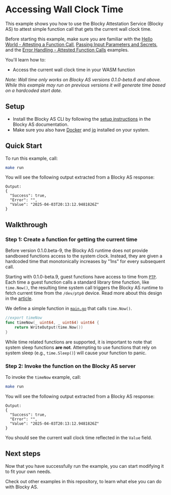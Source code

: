 # Accessing Wall Clock Time

This example shows you how to use the Blocky Attestation Service (Blocky AS) to
attest simple function call that gets the current wall clock time.

Before starting this example, make sure you are familiar with the
[Hello World - Attesting a Function Call](../hello_world_attest_fn_call/README.md),
[Passing Input Parameters and Secrets](../params_and_secrets/README.md),
and the
[Error Handling - Attested Function Calls](../error_handling_attest_fn_call/README.md)
examples.

You'll learn how to:

- Access the current wall clock time in your WASM function

*Note: Wall time only works on Blocky AS versions 0.1.0-beta.6 and above.
While this example may run on previous versions it will generate time based
on a hardcoded start date.*

## Setup

- Install the Blocky AS CLI by following the
  [setup instructions](https://blocky-docs.redocly.app/attestation-service/{{AS_VERSION}}/setup)
  in the Blocky AS documentation.
- Make sure you also have
  [Docker](https://www.docker.com/) and [jq](https://jqlang.org/) installed on
  your system.

## Quick Start

To run this example, call:

```bash
make run
```

You will see the following output extracted from a Blocky AS response:

```
Output:
{
  "Success": true,
  "Error": "",
  "Value": "2025-04-03T20:13:12.9481826Z"
}
```

## Walkthrough

### Step 1: Create a function for getting the current time

Before version 0.1.0.beta-9, the Blocky AS runtime does not provide sandboxed
functions access to the system clock. Instead, they are given a hardcoded
time that monotonically increases by "1ns" for every subsequent call.

Starting with 0.1.0-beta.9, guest functions have access
to time from [`PTP`](https://en.wikipedia.org/wiki/Precision_Time_Protocol).
Each time a guest function calls a standard library time function,
like `time.Now()`,  the resulting time system call triggers
the Blocky AS runtime to fetch current time from the `/dev/ptp0` device.
Read more about this design in the
[article](https://evervault.com/blog/how-we-built-enclaves-resolving-clock-drift-in-nitro-enclaves).

We define a simple function in [`main.go`](./main.go) that calls `time.Now()`.

```go
//export timeNow
func timeNow(_ uint64, _ uint64) uint64 {
    return WriteOutput(time.Now())
}
```

While time related functions are supported, it is important to note that system
sleep functions **are not**. Attempting to use functions that rely on system
sleep (e.g., `time.Sleep()`) will cause your function to panic.

### Step 2: Invoke the function on the Blocky AS server

To invoke the `timeNow` example, call:

```bash
make run
```

You will see the following output extracted from a Blocky AS response:

```
Output:
{
  "Success": true,
  "Error": "",
  "Value": "2025-04-03T20:13:12.9481826Z"
}
```

You should see the current wall clock time reflected in the `Value` field.

## Next steps

Now that you have successfully run the example, you can start modifying it to
fit your own needs.

Check out other examples in this repository, to learn what
else you can do with Blocky AS.
